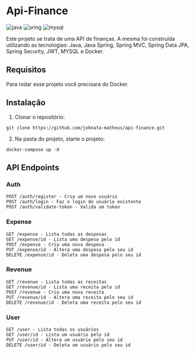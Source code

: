 # Api-Finance

![java](https://img.shields.io/badge/Java-ED8B00?style=for-the-badge&logo=openjdk&logoColor=white)
![sring](https://img.shields.io/badge/Spring-6DB33F?style=for-the-badge&logo=spring&logoColor=white)
![mysql](https://img.shields.io/badge/MySQL-005C84?style=for-the-badge&logo=mysql&logoColor=white
)

Este projeto se trata de uma API de finanças. A mesma foi construída utilizando as tecnologias: Java, Java Spring, Spring MVC, Spring Data JPA, Spring Security, JWT, MYSQL e Docker.

## Requisitos

Para rodar esse projeto você precisara do Docker.

## Instalação

1. Clonar o repositório:

```
git clone https://github.com/johnata-matheus/api-finance.git
```

2. Na pasta do projeto, starte o projeto:
   
```
docker-compose up -d
```

## API Endpoints

### Auth

```
POST /auth/register - Cria um novo usuário
POST /auth/login - Faz o login do usuário existente
POST /auth/validate-token - Valida um token
```
### Expense

```
GET /expense - Lista todas as despesas
GET /expense/id - Lista uma despesa pelo id
POST /expense - Cria uma nova despesa
PUT /expense/id - Altera uma despesa pelo seu id
DELETE /expense/id - Deleta uma despesa pelo seu id
```

### Revenue

```
GET /revenue - Lista todas as receitas
GET /revenue/id - Lista uma receita pelo id
POST /revenue - Cria uma nova receita
PUT /revenue/id - Altera uma receita pelo seu id
DELETE /revenue/id - Deleta uma receita pelo seu id
```

### User

```
GET /user - Lista todas os usuários
GET /user/id - Lista um usuário pelo id
PUT /user/id - Altera um usuário pelo seu id
DELETE /user/id - Deleta um usuário pelo seu id
```
